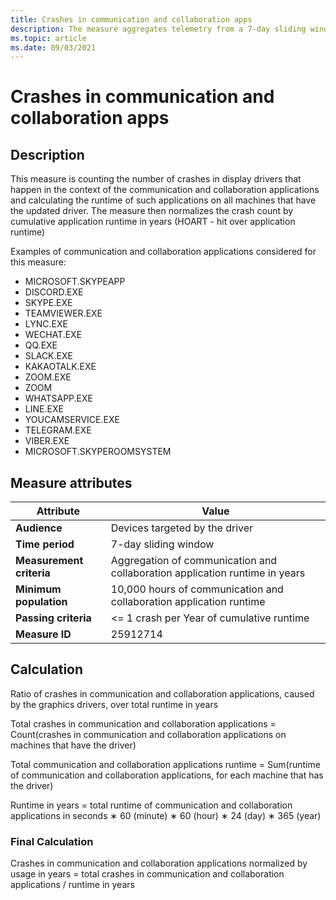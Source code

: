 ```yaml
---
title: Crashes in communication and collaboration apps
description: The measure aggregates telemetry from a 7-day sliding window a ratio of crashes in communication and collaboration applications, caused by the graphics drivers, over total runtime in years
ms.topic: article
ms.date: 09/03/2021
---
```


# Crashes in communication and collaboration apps

## Description

This measure is counting the number of crashes in display drivers that happen in the context of the communication and collaboration applications and calculating the runtime of such applications on all machines that have the updated driver. The measure then normalizes the crash count by cumulative application runtime in years (HOART - hit over application runtime)

Examples of communication and collaboration applications considered for this measure:

* MICROSOFT.SKYPEAPP
* DISCORD.EXE
* SKYPE.EXE
* TEAMVIEWER.EXE
* LYNC.EXE
* WECHAT.EXE
* QQ.EXE
* SLACK.EXE
* KAKAOTALK.EXE
* ZOOM.EXE
* ZOOM
* WHATSAPP.EXE
* LINE.EXE
* YOUCAMSERVICE.EXE
* TELEGRAM.EXE
* VIBER.EXE
* MICROSOFT.SKYPEROOMSYSTEM

## Measure attributes

| Attribute | Value |
|--|--|
| **Audience** | Devices targeted by the driver |
| **Time period** | 7-day sliding window |
| **Measurement criteria** | Aggregation of communication and collaboration application runtime in years |
| **Minimum population** | 10,000 hours of communication and collaboration application runtime |
| **Passing criteria** | <= 1 crash per Year of cumulative runtime |
| **Measure ID** | 25912714 |

## Calculation

Ratio of crashes in communication and collaboration applications, caused by the graphics drivers, over total runtime in years

Total crashes in communication and collaboration applications = Count(crashes in communication and collaboration applications on machines that have the driver)

Total communication and collaboration applications runtime = Sum(runtime of communication and collaboration applications, for each machine that has the driver)

Runtime in years = total runtime of communication and collaboration applications in seconds ∗ 60 (minute) ∗ 60 (hour) ∗ 24 (day) ∗ 365 (year)

### Final Calculation

Crashes in communication and collaboration applications normalized by usage in years = total crashes in communication and collaboration applications / runtime in years
